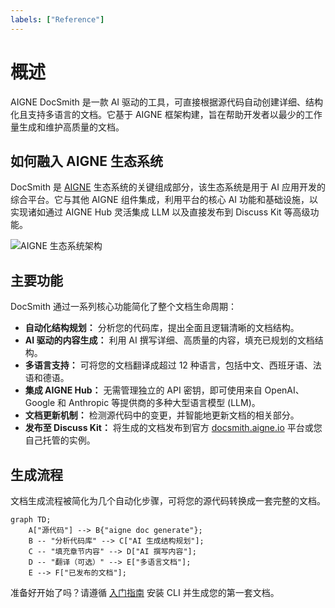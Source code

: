 ```yaml
---
labels: ["Reference"]
---
```


# 概述

AIGNE DocSmith 是一款 AI 驱动的工具，可直接根据源代码自动创建详细、结构化且支持多语言的文档。它基于 AIGNE 框架构建，旨在帮助开发者以最少的工作量生成和维护高质量的文档。

## 如何融入 AIGNE 生态系统

DocSmith 是 [AIGNE](https://www.aigne.io) 生态系统的关键组成部分，该生态系统是用于 AI 应用开发的综合平台。它与其他 AIGNE 组件集成，利用平台的核心 AI 功能和基础设施，以实现诸如通过 AIGNE Hub 灵活集成 LLM 以及直接发布到 Discuss Kit 等高级功能。

![AIGNE 生态系统架构](https://docsmith.aigne.io/image-bin/uploads/def424c20bbdb3c77483894fe0e22819.png)

## 主要功能

DocSmith 通过一系列核心功能简化了整个文档生命周期：

*   **自动化结构规划：** 分析您的代码库，提出全面且逻辑清晰的文档结构。
*   **AI 驱动的内容生成：** 利用 AI 撰写详细、高质量的内容，填充已规划的文档结构。
*   **多语言支持：** 可将您的文档翻译成超过 12 种语言，包括中文、西班牙语、法语和德语。
*   **集成 AIGNE Hub：** 无需管理独立的 API 密钥，即可使用来自 OpenAI、Google 和 Anthropic 等提供商的多种大型语言模型 (LLM)。
*   **文档更新机制：** 检测源代码中的变更，并智能地更新文档的相关部分。
*   **发布至 Discuss Kit：** 将生成的文档发布到官方 [docsmith.aigne.io](https://docsmith.aigne.io/app/) 平台或您自己托管的实例。

## 生成流程

文档生成流程被简化为几个自动化步骤，可将您的源代码转换成一套完整的文档。

```mermaid
graph TD;
    A["源代码"] --> B{"aigne doc generate"};
    B -- "分析代码库" --> C["AI 生成结构规划"];
    C -- "填充章节内容" --> D["AI 撰写内容"];
    D -- "翻译（可选）" --> E["多语言文档"];
    E --> F["已发布的文档"];
```

准备好开始了吗？请遵循 [入门指南](./getting-started.md) 安装 CLI 并生成您的第一套文档。